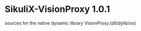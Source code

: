 SikuliX-VisionProxy 1.0.1
===================

sources for the native dynamic library VisionProxy.(dll/dylib/so)
